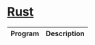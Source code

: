 # [Rust](https://en.wikipedia.org/wiki/Rust_(programming_language))

| Program                  | Description                        |
|--------------------------|------------------------------------|
